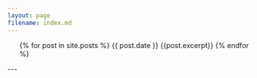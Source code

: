 ```yaml
---
layout: page
filename: index.md
--- 
```


<ul>
    {% for post in site.posts %}
        <title>{{ post.title }}</title>
        {{ post.date }}
        {{post.excerpt}}
    {% endfor %}
</ul>
---